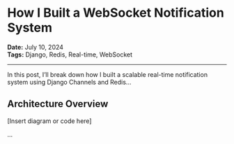 # How I Built a WebSocket Notification System

**Date:** July 10, 2024  
**Tags:** Django, Redis, Real-time, WebSocket

---

In this post, I’ll break down how I built a scalable real-time notification system using Django Channels and Redis...

## Architecture Overview

[Insert diagram or code here]

...

